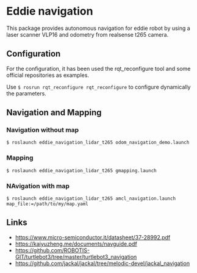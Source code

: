 # Eddie navigation

This package provides autonomous navigation for eddie robot by using a laser scanner VLP16 and odometry from realsense t265 camera.

## Configuration

For the configuration, it has been used the rqt_reconfigure tool and some official repositories as examples.

Use ``$ rosrun rqt_reconfigure rqt_reconfigure`` to configure dynamically the parameters.

## Navigation and Mapping

### Navigation without map

``$ roslaunch eddie_navigation_lidar_t265 odom_navigation_demo.launch``

### Mapping

``$ roslaunch eddie_navigation_lidar_t265 gmapping.launch``

### NAvigation with map

``$ roslaunch eddie_navigation_lidar_t265 amcl_navigation.launch map_file:=/path/to/my/map.yaml``

## Links

* https://www.micro-semiconductor.it/datasheet/37-28992.pdf
* https://kaiyuzheng.me/documents/navguide.pdf
* https://github.com/ROBOTIS-GIT/turtlebot3/tree/master/turtlebot3_navigation
* https://github.com/jackal/jackal/tree/melodic-devel/jackal_navigation